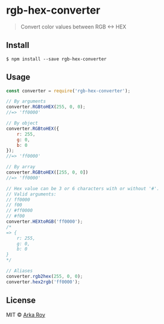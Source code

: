 # rgb-hex-converter

> Convert color values between RGB <-> HEX

## Install

```
$ npm install --save rgb-hex-converter
```

## Usage

```js
const converter = require('rgb-hex-converter');

// By arguments
converter.RGBtoHEX(255, 0, 0);
//=> 'ff0000'

// By object
converter.RGBtoHEX({
    r: 255,
    g: 0,
    b: 0
});
//=> 'ff0000'

// By array
converter.RGBtoHEX([255, 0, 0])
//=> 'ff0000'

// Hex value can be 3 or 6 characters with or without '#'.
// Valid arguments:
// ff0000
// f00
// #ff0000
// #f00
converter.HEXtoRGB('ff0000');
/*
=> {
    r: 255,
    g: 0,
    b: 0
}
*/

// Aliases
converter.rgb2hex(255, 0, 0);
converter.hex2rgb('ff0000');
```

## License

MIT © [Arka Roy](https://www.arkaroy.net)